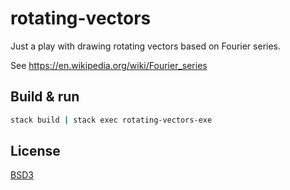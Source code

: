 # rotating-vectors

Just a play with drawing rotating vectors based on Fourier series.

See https://en.wikipedia.org/wiki/Fourier_series

## Build & run

```bash
stack build | stack exec rotating-vectors-exe
```

## License

[BSD3](LICENSE)
